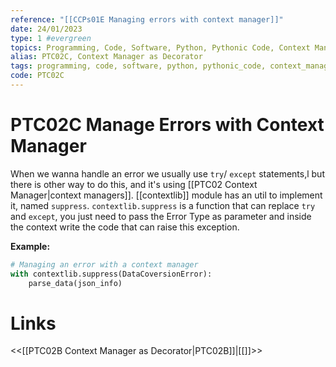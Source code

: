 ```yaml
---
reference: "[[CCPs01E Managing errors with context manager]]"
date: 24/01/2023
type: 1 #evergreen
topics: Programming, Code, Software, Python, Pythonic Code, Context Manager, Good Practices
alias: PTC02C, Context Manager as Decorator
tags: programming, code, software, python, pythonic_code, context_manager, good_practices
code: PTC02C
---
```

# PTC02C Manage Errors with Context Manager

When we wanna handle an error we usually use `try`/ `except` statements,l but there is other way to do this, and it's using [[PTC02 Context Manager|context managers]]. [[contextlib]] module has an util to implement it, named `suppress`. `contextlib.suppress` is a function that can replace `try` and `except`, you just need to pass the Error Type as parameter and inside the context write the code that can raise this exception.

**Example:**
~~~ python
# Managing an error with a context manager
with contextlib.suppress(DataCoversionError):
	parse_data(json_info)
~~~

# Links
<<[[PTC02B Context Manager as Decorator|PTC02B]]|[[]]>>
